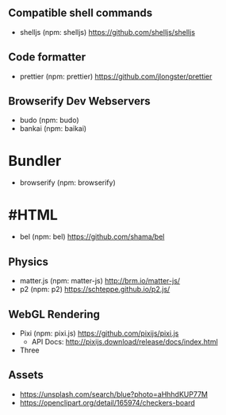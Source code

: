 ## Compatible shell commands
- shelljs (npm: shelljs) https://github.com/shelljs/shelljs

## Code formatter
- prettier (npm: prettier) https://github.com/jlongster/prettier

## Browserify Dev Webservers
- budo (npm: budo)
- bankai (npm: baikai)

# Bundler
- browserify (npm: browserify)

# #HTML
- bel (npm: bel) https://github.com/shama/bel


## Physics

- matter.js (npm: matter-js) http://brm.io/matter-js/
- p2 (npm: p2) https://schteppe.github.io/p2.js/

## WebGL Rendering

- Pixi (npm: pixi.js) https://github.com/pixijs/pixi.js
  - API Docs: http://pixijs.download/release/docs/index.html
- Three

## Assets

- https://unsplash.com/search/blue?photo=aHhhdKUP77M
- https://openclipart.org/detail/165974/checkers-board
